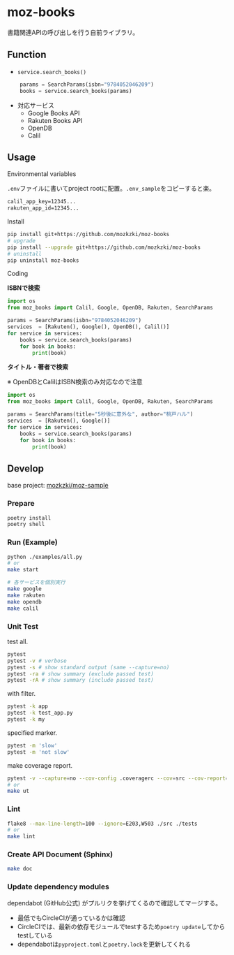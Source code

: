 # moz-books

書籍関連APIの呼び出しを行う自前ライブラリ。

## Function

- `service.search_books()`

```python
    params = SearchParams(isbn="9784052046209")
    books = service.search_books(params)
```

- 対応サービス
  - Google Books API
  - Rakuten Books API
  - OpenDB
  - Calil

## Usage

Environmental variables

`.env`ファイルに書いてproject rootに配置。`.env_sample`をコピーすると楽。

```txt
calil_app_key=12345...
rakuten_app_id=12345...
```

Install

```sh
pip install git+https://github.com/mozkzki/moz-books
# upgrade
pip install --upgrade git+https://github.com/mozkzki/moz-books
# uninstall
pip uninstall moz-books
```

Coding

**ISBNで検索**

```python
import os
from moz_books import Calil, Google, OpenDB, Rakuten, SearchParams

params = SearchParams(isbn="9784052046209")
services  = [Rakuten(), Google(), OpenDB(), Calil()]
for service in services:
    books = service.search_books(params)
    for book in books:
        print(book)
```

**タイトル・著者で検索**

※ OpenDBとCalilはISBN検索のみ対応なので注意

```python
import os
from moz_books import Calil, Google, OpenDB, Rakuten, SearchParams

params = SearchParams(title="5秒後に意外な", author="桃戸ハル")
services  = [Rakuten(), Google()]
for service in services:
    books = service.search_books(params)
    for book in books:
        print(book)
```

## Develop

base project: [mozkzki/moz-sample](https://github.com/mozkzki/moz-sample)

### Prepare

```sh
poetry install
poetry shell
```

### Run (Example)

```sh
python ./examples/all.py
# or
make start

# 各サービスを個別実行
make google
make rakuten
make opendb
make calil
```

### Unit Test

test all.

```sh
pytest
pytest -v # verbose
pytest -s # show standard output (same --capture=no)
pytest -ra # show summary (exclude passed test)
pytest -rA # show summary (include passed test)
```

with filter.

```sh
pytest -k app
pytest -k test_app.py
pytest -k my
```

specified marker.

```sh
pytest -m 'slow'
pytest -m 'not slow'
```

make coverage report.

```sh
pytest -v --capture=no --cov-config .coveragerc --cov=src --cov-report=xml --cov-report=term-missing .
# or
make ut
```

### Lint

```sh
flake8 --max-line-length=100 --ignore=E203,W503 ./src ./tests
# or
make lint
```

### Create API Document (Sphinx)

```sh
make doc
```

### Update dependency modules

dependabot (GitHub公式) がプルリクを挙げてくるので確認してマージする。

- 最低でもCircleCIが通っているかは確認
- CircleCIでは、最新の依存モジュールでtestするため`poetry update`してからtestしている
- dependabotは`pyproject.toml`と`poetry.lock`を更新してくれる
